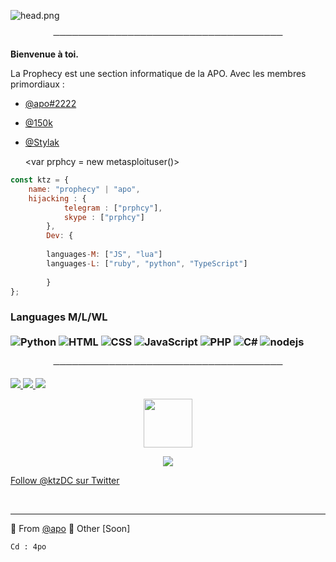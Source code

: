 ![head.png](https://media.discordapp.net/attachments/790712848984571905/850154370523594802/ktz.gif)

<p align="center">
─────────────────────────────────────
</p>

**Bienvenue à toi.**

La Prophecy est une section informatique de la APO. Avec les membres primordiaux :
- [@apo#2222](https://github.com/4po)
- [@150k](https://github.com/150k)
- [@Stylak](https://github.com/stylak)



    <var prphcy = new metasploituser()>

```javascript
const ktz = {
    name: "prophecy" | "apo",
    hijacking : {
            telegram : ["prphcy"],
            skype : ["prphcy"]
        },
        Dev: {
        
        languages-M: ["JS", "lua"]
        languages-L: ["ruby", "python", "TypeScript"]
        
        }
};
```

### Languages M/L/WL <br/> <br/> ![Python](https://img.shields.io/badge/-Python-0077B5?style=flat&logoColor=white&logo=python) ![HTML](https://img.shields.io/badge/-HTML-ff0d00?style=flat&logoColor=white&logo=html5) ![CSS](https://img.shields.io/badge/-CSS-196eff?style=flat&logoColor=white&logo=css3) ![JavaScript](https://camo.githubusercontent.com/4fdfb0cf06c96ca8a5ab446e39e0518bb0ad5380a284c2e7bb9e3d23c34f9626/68747470733a2f2f696d672e736869656c64732e696f2f62616467652f2d4a6176617363726970742d4646454530303f7374796c653d666c61742d737175617265266c6f676f3d6a617661736372697074266c6f676f436f6c6f723d626c61636b) ![PHP](https://img.shields.io/badge/-PHP-FFB120?style=flat-square&logo=php&logoColor=white)  ![C#](https://img.shields.io/badge/-C%20Sharp-44CF90?style=flat-square&logo=c%20sharp&logoColor=white) ![nodejs](https://img.shields.io/badge/-NodeJS-43853D?style=flat-square&logo=Node.js&logoColor=white)

<p align="center">
─────────────────────────────────────
</p>



<a href="https://discord.gg/apo">
  <img src="https://img.shields.io/github/followers/4po">
</a>
<a href="https://discord.gg/53AJ3rtHSv">
   <img src="https://komarev.com/ghpvc/?username=4po">
</a>
<a href="https://discord.gg/apo">
         <img src="https://img.shields.io/static/v1?label=Website&logo=CSS3&logoColor=1572B6&message=Click%20Here&color=1572B6">
         </a>

<p align="center">
   <a href="https://discord.gg/apo">
         <img src="https://media.discordapp.net/attachments/790712848984571905/850159226240368650/source.gif" width="78"> 
</p>

<p align="center">
         <a href="https://discord.gg/apo">
         <img src="https://i.imgur.com/Tdd2VeD.png">
         </a>
      

<!-- Place this tag where you want the button to render. -->
<a class="github-button" href="https://twitter.com/ktzDC" data-color-scheme="no-preference: light; light: light; dark: dark;" data-show-count="true" aria-label="Follow @glock9v on GitHub">Follow @ktzDC sur Twitter</a>


<br>

---

🔎 From [@apo](https://github.com/4po)
🔎 Other [Soon]




    
    Cd : 4po
